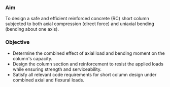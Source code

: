### Aim 
To design a safe and efficient reinforced concrete (RC) short column subjected to both axial compression (direct force) and uniaxial bending (bending about one axis).

### Objective
-  Determine the combined effect of axial load and bending moment on the column's capacity.
-  Design the column section and reinforcement to resist the applied loads while ensuring strength and serviceability.
-  Satisfy all relevant code requirements for short column design under combined axial and flexural loads.




